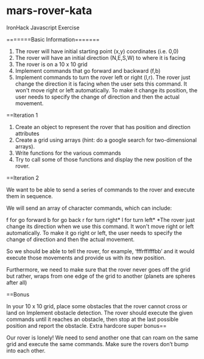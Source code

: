 # mars-rover-kata
IronHack Javascript Exercise 


=======Basic Information=======

1) The rover will have initial starting point (x,y) coordinates (i.e. 0,0)
2) The rover will have an initial direction (N,E,S,W) to where it is facing
3) The rover is on a 10 x 10 grid
4) Implement commands that go forward and backward (f,b)
5) Implement commands to turn the rover left or right (l,r). The rover just change the direction it is facing when the user sets this command. It won't move right or left automatically. To make it change its position, the user needs to specify the change of direction and then the actual movement.


==Iteration 1

1) Create an object to represent the rover that has position and direction attributes 
2) Create a grid using arrays (hint: do a google search for two-dimensional arrays). 
3) Write functions for the various commands 
4) Try to call some of those functions and display the new position of the rover.

==Iteration 2

We want to be able to send a series of commands to the rover and execute them in sequence.

We will send an array of character commands, which can include:

f for go forward
b for go back
r for turn right*
l for turn left*
*The rover just change its direction when we use this command. It won't move right or left automatically. To make it go right or left, the user needs to specify the change of direction and then the actual movement.

So we should be able to tell the rover, for example, ‘fffrfflfffbb’ and it would execute those movements and provide us with its new position.

Furthermore, we need to make sure that the rover never goes off the grid but rather, wraps from one edge of the grid to another (planets are spheres after all)

==Bonus

In your 10 x 10 grid, place some obstacles that the rover cannot cross or land on
Implement obstacle detection. The rover should execute the given commands until it reaches an obstacle, then stop at the last possible position and report the obstacle.
Extra hardcore super bonus==

Our rover is lonely! We need to send another one that can roam on the same grid and execute the same commands. Make sure the rovers don’t bump into each other.
